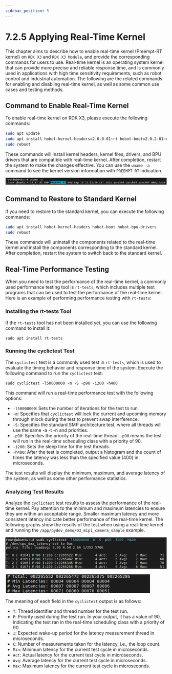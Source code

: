 ```yaml
---
sidebar_position: 5
---
```

# 7.2.5 Applying Real-Time Kernel

This chapter aims to describe how to enable real-time kernel (Preempt-RT kernel) on `RDK X3` and `RDK X3 Module`, and provide the corresponding commands for users to use. Real-time kernel is an operating system kernel that can provide more precise and reliable response time, and is commonly used in applications with high time sensitivity requirements, such as robot control and industrial automation. The following are the related commands for enabling and disabling real-time kernel, as well as some common use cases and testing methods.

## Command to Enable Real-Time Kernel

To enable real-time kernel on RDK X3, please execute the following commands:

```bash
sudo apt update
sudo apt install hobot-kernel-headers=2.0.0-01~rt hobot-boot=2.0.2-01~rt hobot-bpu-drivers=2.0.0-01~rt
sudo reboot
```

These commands will install kernel headers, kernel files, drivers, and BPU drivers that are compatible with real-time kernel. After completion, restart the system to make the changes effective. You can use the `uname -a` command to see the kernel version information with `PREEMPT RT` indication.

![image-20230914142401210](../../../../../../static/img/07_Advanced_development/02_linux_development/image/realtime_kernel/image-20230914142401210.png)

## Command to Restore to Standard Kernel

If you need to restore to the standard kernel, you can execute the following commands:

```bash
sudo apt install hobot-kernel-headers hobot-boot hobot-bpu-drivers
sudo reboot
```

These commands will uninstall the components related to the real-time kernel and install the components corresponding to the standard kernel. After completion, restart the system to switch back to the standard kernel.

## Real-Time Performance Testing

When you need to test the performance of the real-time kernel, a commonly used performance testing tool is `rt-tests`, which includes multiple test programs that can be used to test the performance of the real-time kernel. Here is an example of performing performance testing with `rt-tests`:

### Installing the rt-tests Tool

If the `rt-tests` tool has not been installed yet, you can use the following command to install it:

```
sudo apt install rt-tests
```

### Running the cyclictest Test

The `cyclictest` test is a commonly used test in `rt-tests`, which is used to evaluate the timing behavior and response time of the system. Execute the following command to run the `cyclictest` test:

```
sudo cyclictest -l50000000 -m -S -p90 -i200 -h400
```

This command will run a real-time performance test with the following options:

- `-l50000000`: Sets the number of iterations for the test to run.
- `-m`: Specifies that `cyclictest` will lock the current and upcoming memory through mlock during the test to prevent swap interference.
- `-S`: Specifies the standard SMP architecture test, where all threads will use the same -a -t -n and priorities.
- `-p90`: Specifies the priority of the real-time thread. `-p90` means the test will run in the real-time scheduling class with a priority of 90.
- `-i200`: Sets the sleep time for the test threads.
- `-h400`: After the test is completed, output a histogram and the count of times the latency was less than the specified value (400) in microseconds.

The test results will display the minimum, maximum, and average latency of the system, as well as some other performance statistics.

### Analyzing Test Results

Analyze the `cyclictest` test results to assess the performance of the real-time kernel. Pay attention to the minimum and maximum latencies to ensure they are within an acceptable range. Smaller maximum latency and more consistent latency indicate better performance of the real-time kernel. The following graphs show the results of the test when using a real-time kernel and running the `/app/pydev_demo/03_mipi_camera_sample` example.

![image-20230914145619064](../../../../../../static/img/07_Advanced_development/02_linux_development/image/realtime_kernel/image-20230914145619064.png)

![image-20230914145234528](../../../../../../static/img/07_Advanced_development/02_linux_development/image/realtime_kernel/image-20230914145234528.png)

The meaning of each field in the `cyclictest` output is as follows:

- `T`: Thread identifier and thread number for the test run.
- `P`: Priority used during the test run. In your output, it has a value of 90, indicating the test ran in the real-time scheduling class with a priority of 90.
- `I`: Expected wake-up period for the latency measurement thread in microseconds.
- `C`: Number of measurements taken for the latency, i.e., the loop count.
- `Min`: Minimum latency for the current test cycle in microseconds.
- `Act`: Actual latency for the current test cycle in microseconds.
- `Avg`: Average latency for the current test cycle in microseconds.
- `Max`: Maximum latency for the current test cycle in microseconds.